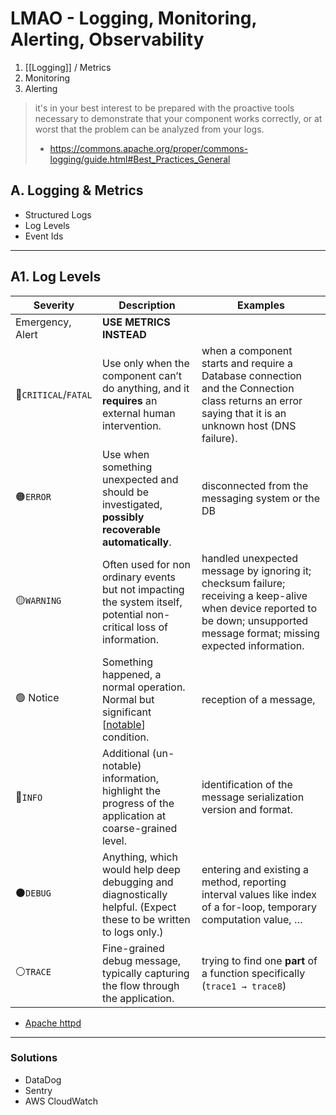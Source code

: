 # LMAO - Logging, Monitoring, Alerting, Observability

1. [[Logging]] / Metrics
3. Monitoring
4. Alerting

> it's in your best interest to be prepared with the proactive tools necessary to demonstrate that your component works correctly, or at worst that the problem can be analyzed from your logs.
> - https://commons.apache.org/proper/commons-logging/guide.html#Best_Practices_General
## A. Logging & Metrics

- Structured Logs
- Log Levels
- Event Ids
********
## A1. Log Levels

| Severity | Description | Examples |
|----------|-------------|----------|
| Emergency, Alert | **USE METRICS INSTEAD** | |
| 🔴`CRITICAL`/`FATAL` |  Use only when the component can’t do anything, and it **requires** an external human intervention. | when a component starts and require a Database connection and the Connection class returns an error saying that it is an unknown host (DNS failure). |
| 🟠`ERROR` | Use when something unexpected and should be investigated, **possibly recoverable automatically**. | disconnected from the messaging system or the DB |
| 🟡`WARNING` | Often used for non ordinary events but not impacting the system itself, potential non-critical loss of information. | handled unexpected message by ignoring it; checksum failure; receiving a keep-alive when device reported to be down; unsupported message format; missing expected information. |
| 🟢 Notice |  Something happened, a normal operation. Normal but significant [[notable](https://en.wikipedia.org/wiki/Notability)] condition. | reception of a message, 
| 🔵`INFO` | Additional (un-notable) information, highlight the progress of the application at coarse-grained level. | identification of the message serialization version and format.|
| ⚫️`DEBUG` | Anything, which would help deep debugging and diagnostically helpful. (Expect these to be written to logs only.) | entering and existing a method, reporting interval values like index of a for-loop, temporary computation value, …|
| ⚪️`TRACE` | Fine-grained debug message, typically capturing the flow through the application. | trying to find one **part** of a function specifically (`trace1 → trace8`)|

- [Apache httpd](https://httpd.apache.org/docs/2.4/mod/core.html#loglevel)
---

### Solutions
- DataDog
- Sentry
- AWS CloudWatch
